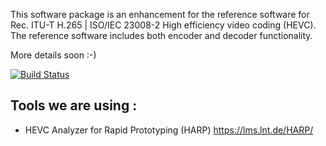 This software package is an enhancement for the reference software for Rec. ITU-T H.265 | ISO/IEC 23008-2 High efficiency video coding (HEVC). The reference software includes both encoder and decoder functionality.

More details soon :-)

[![Build Status](https://travis-ci.org/omricarmi/FastHEVC.svg?branch=master)](https://travis-ci.org/omricarmi/FastHEVC)

Tools we are using :
---
* HEVC Analyzer for Rapid Prototyping (HARP)
  https://lms.lnt.de/HARP/
